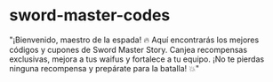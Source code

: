 # sword-master-codes
"¡Bienvenido, maestro de la espada! 🔥 Aquí encontrarás los mejores códigos y cupones de Sword Master Story. Canjea recompensas exclusivas, mejora a tus waifus y fortalece a tu equipo. ¡No te pierdas ninguna recompensa y prepárate para la batalla! 💥"
